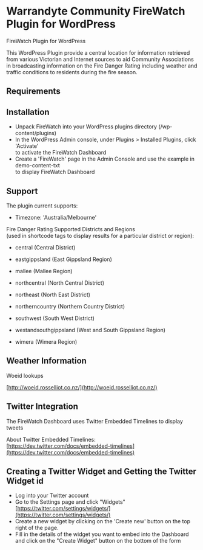 Warrandyte Community FireWatch Plugin for WordPress
====================================================

FireWatch Plugin for WordPress

This WordPress Plugin provide a central location for information retrieved
from various Victorian and Internet sources to aid Community Associations
in broadcasting information on the Fire Danger Rating including weather
and traffic conditions to residents during the fire season.

Requirements
-------------

Installation
-------------

* Unpack FireWatch into your WordPress plugins directory (/wp-content/plugins)   
* In the WordPress Admin console, under Plugins > Installed Plugins, click 'Activate'    
  to activate the FireWatch Dashboard
* Create a 'FireWatch' page in the Admin Console and use the example in demo-content-txt   
  to display FireWatch Dashboard   

Support
--------

The plugin current supports:

* Timezone: 'Australia/Melbourne'

Fire Danger Rating Supported Districts and Regions   
(used in shortcode tags to display results for a particular district or region):

* central (Central District)

* eastgippsland (East Gippsland Region)

* mallee (Mallee Region)

* northcentral (North Central District)

* northeast (North East District)

* northerncountry (Northern Country District)

* southwest (South West District)

* westandsouthgippsland (West and South Gippsland Region)

* wimera (Wimera Region)


Weather Information
--------------------

Woeid lookups

[http://woeid.rosselliot.co.nz/](http://woeid.rosselliot.co.nz/)


Twitter Integration
--------------------

The FireWatch Dashboard uses Twitter Embedded Timelines to display tweets

About Twitter Embedded Timelines: [https://dev.twitter.com/docs/embedded-timelines](https://dev.twitter.com/docs/embedded-timelines)

Creating a Twitter Widget and Getting the Twitter Widget id
------------------------------------------------------------  

* Log into your Twitter account
* Go to the Settings page and click "Widgets" [https://twitter.com/settings/widgets/](https://twitter.com/settings/widgets/)
* Create a new widget by clicking on the 'Create new' button on the top right of the page.
* Fill in the details of the widget you want to embed into the Dashboard and click on the "Create Widget" button on the bottom of the form



